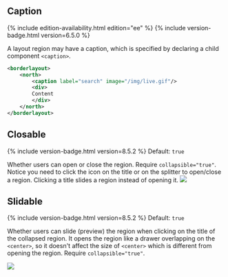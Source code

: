## Caption

{% include edition-availability.html edition="ee" %} {% include version-badge.html version=6.5.0 %}

A layout region may have a caption, which is specified by declaring a
child component `<caption>`.

```xml
<borderlayout>
    <north>
        <caption label="search" image="/img/live.gif"/>
        <div>
        Content
        </div>  
    </north>
</borderlayout>
```

## Closable

{% include version-badge.html version=8.5.2 %} Default: `true`

Whether users can open or close the region. Require
`collapsible="true"`. Notice you need to click the icon on the title or
on the splitter to open/close a region. Clicking a title slides a region
instead of opening it. ![](Closable.gif)

## Slidable

{% include version-badge.html version=8.5.2 %} Default: `true`

Whether users can slide (preview) the region when clicking on the title
of the collapsed region. It opens the region like a drawer overlapping
on the `<center>`, so it doesn't affect the size of `<center>` which is
different from opening the region. Require `collapsible="true"`.

![](layout_slidable.gif)
